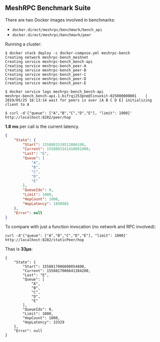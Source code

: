 ## MeshRPC Benchmark Suite

There are two Docker images involved in benchmarks:

* `docker.direct/meshrpc/benchmark/bench_api`
* `docker.direct/meshrpc/benchmark/peer`

Running a cluster:

```
$ docker stack deploy -c docker-compose.yml meshrpc-bench
Creating network meshrpc-bench_meshnet
Creating service meshrpc-bench_bench-api
Creating service meshrpc-bench_peer-A
Creating service meshrpc-bench_peer-B
Creating service meshrpc-bench_peer-C
Creating service meshrpc-bench_peer-D
Creating service meshrpc-bench_peer-E

$ docker service logs meshrpc-bench_bench-api
meshrpc-bench_bench-api.1.bifrqj253pne@linuxkit-025000000001    | 2019/05/25 16:13:14 wait for peers is over [A B C D E] initializing client to A
```

```
$ curl -d'{"queue": ["A","B","C","D","E"], "limit": 1000}' http://localhost:8282/peer/hop
```

**1.8 ms** per call is the current latency.

```json
{
    "State": {
        "Start": 1558801539512806100,
        "Current": 1558801541410891900,
        "Last": "E",
        "Queue": [
            "A",
            "B",
            "C",
            "D",
            "E"
        ],
        "QueueIdx": 0,
        "Limit": 1000,
        "HopCount": 1000,
        "HopLatency": 1898085
    },
    "Error": null
}
```

To compare with just a function invocation (no network and RPC involved):

```
curl -d'{"queue": ["A","B","C","D","E"], "limit": 1000}' http://localhost:8282/staticPeer/hop
```

Thas is **33µs**:

```
{
    "State": {
        "Start": 1558817006608054800,
        "Current": 1558817006641384200,
        "Last": "E",
        "Queue": [
            "A",
            "B",
            "C",
            "D",
            "E"
        ],
        "QueueIdx": 0,
        "Limit": 1000,
        "HopCount": 1000,
        "HopLatency": 33329
    },
    "Error": null
}
```

